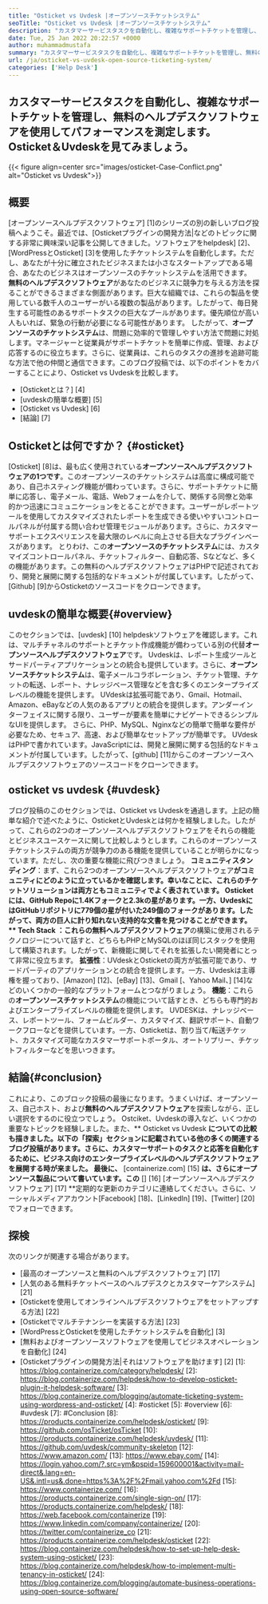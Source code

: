 ```yaml
---
title: "Osticket vs Uvdesk |オープンソースチケットシステム" 
seoTitle: "Osticket vs Uvdesk |オープンソースチケットシステム" 
description: "カスタマーサービスタスクを自動化し、複雑なサポートチケットを管理し、無料のヘルプデスクソフトウェアを使用してパフォーマンスを測定します。 Osticket＆Uvdeskを見てみましょう。" 
date: Tue, 25 Jan 2022 20:22:57 +0000
author: muhammadmustafa
summary: "カスタマーサービスタスクを自動化し、複雑なサポートチケットを管理し、無料のヘルプデスクソフトウェアを使用してパフォーマンスを測定します。 Osticket＆amp; uvdesk。" 
url: /ja/osticket-vs-uvdesk-open-source-ticketing-system/
categories: ['Help Desk']
---
```


## カスタマーサービスタスクを自動化し、複雑なサポートチケットを管理し、無料のヘルプデスクソフトウェアを使用してパフォーマンスを測定します。 Osticket＆Uvdeskを見てみましょう。

{{< figure align=center src="images/osticket-Case-Conflict.png" alt="Osticket vs Uvdesk">}}


## 概要
[オープンソースヘルプデスクソフトウェア] [1]のシリーズの別の新しいブログ投稿へようこそ。最近では、[Osticketプラグインの開発方法|などのトピックに関する非常に興味深い記事を公開してきました。ソフトウェアをhelpdesk] [2]、[WordPressとOsticket] [3]を使用したチケットシステムを自動化します。ただし、あなたが十分に確立されたビジネスまたは小さなスタートアップである場合、あなたのビジネスはオープンソースのチケットシステムを活用できます。 **無料のヘルプデスクソフトウェア**があなたのビジネスに競争力を与える方法を探ることができるさまざまな側面があります。巨大な組織では、これらの製品を使用している数千人のユーザーがいる複数の製品があります。したがって、毎日発生する可能性のあるサポートタスクの巨大なプールがあります。優先順位が高い人もいれば、緊急の行動が必要になる可能性があります。
したがって、**オープンソースのチケットシステム**は、問題に効率的で管理しやすい方法で問題に対処します。マネージャーと従業員がサポートチケットを簡単に作成、管理、および応答するのに役立ちます。さらに、従業員は、これらのタスクの進捗を追跡可能な方法で他の仲間と通信できます。このブログ投稿では、以下のポイントをカバーすることにより、Osticket vs Uvdeskを比較します。
  * [Osticketとは？] [4]
  * [uvdeskの簡単な概要] [5]
  * [Osticket vs Uvdesk] [6]
  * [結論] [7]

## Osticketとは何ですか？ {#osticket}
[Osticket] [8]は、最も広く使用されている**オープンソースヘルプデスクソフトウェアの1つです**。このオープンソースのチケットシステムは高度に構成可能であり、自己ホスティング機能が備わっています。さらに、サポートチケットに簡単に応答し、電子メール、電話、Webフォームを介して、関係する同僚と効率的かつ迅速にコミュニケーションをとることができます。ユーザーがレポートツールを使用してカスタマイズされたレポートを生成できる使いやすいコントロールパネルが付属する問い合わせ管理モジュールがあります。さらに、カスタマーサポートエクスペリエンスを最大限のレベルに向上させる巨大なプラグインベースがあります。
とりわけ、この**オープンソースのチケットシステム**には、カスタマイズコントロールパネル、チケットフィルター、自動応答、Sなどなど、多くの機能があります。この無料のヘルプデスクソフトウェアはPHPで記述されており、開発と展開に関する包括的なドキュメントが付属しています。したがって、[Github] [9]からOsticketのソースコードをクローンできます。

## uvdeskの簡単な概要{#overview}
このセクションでは、[uvdesk] [10] helpdeskソフトウェアを確認します。これは、マルチチャネルのサポートとチケット作成機能が備わっている別の代替**オープンソースヘルプデスクソフトウェア**です。 Uvdeskは、レポート生成ツールとサードパーティアプリケーションとの統合も提供しています。さらに、**オープンソースチケットシステム**は、電子メールコラボレーション、チケット管理、チケットの転送、レポート、ナレッジベース管理などを含む多くのエンタープライズレベルの機能を提供します。 UVdeskは拡張可能であり、Gmail、Hotmail、Amazon、eBayなどの人気のあるアプリとの統合を提供します。アンダーインターフェイスに関する限り、ユーザーが要素を簡単にナビゲートできるシンプルなUIを提供します。
さらに、PHP、MySQL、Nginxなどの簡単で簡単な要件が必要なため、セキュア、高速、および簡単なセットアップが簡単です。 UVdeskはPHPで書かれています。JavaScriptには、開発と展開に関する包括的なドキュメントが付属しています。したがって、[github] [11]からこのオープンソースヘルプデスクソフトウェアのソースコードをクローンできます。

## osticket vs uvdesk {#uvdesk}
ブログ投稿のこのセクションでは、Osticket vs Uvdeskを通過します。上記の簡単な紹介で述べたように、OsticketとUvdeskとは何かを経験しました。したがって、これらの2つのオープンソースヘルプデスクソフトウェアをそれらの機能とビジネスユースケースに関して比較しようとします。これらのオープンソースチケットシステムの両方が競争力のある機能を提供していることが明らかになっています。ただし、次の重要な機能に飛びつきましょう。
**コミュニティスタンディング**：まず、これら2つのオープンソースヘルプデスクソフトウェア**がコミュニティにどのように立っているかを確認します。幸いなことに、これらのチケットソリューションは両方ともコミュニティでよく表されています。 Osticketには、GitHub Repoに1.4Kフォークと2.3kの星があります。一方、UvdeskにはGitHubリポジトリに779個の星が付いた249個のフォークがあります。したがって、両方の巨人に計り知れない支持的な文書を見つけることができます。
** Tech Stack **：これらの**無料ヘルプデスクソフトウェア**の構築に使用されるテクノロジーについて話すと、どちらもPHPとMySQLのほぼ同じスタックを使用して構築されます。したがって、新機能に関してそれを拡張したい開発者にとって非常に役立ちます。
**拡張性**：UVdeskとOsticketの両方が拡張可能であり、サードパーティのアプリケーションとの統合を提供します。一方、Uvdeskは主導権を握っており、[Amazon] [12]、[eBay] [13]、Gmail [、Yahoo Mail、] [14]などのいくつかの一般的なプラットフォームとつながりましょう。
**機能**：これらの**オープンソースチケットシステム**の機能について話すとき、どちらも専門的およびエンタープライズレベルの機能を提供します。 UVDESKは、ナレッジベース、レポートツール、フォームビルダー、カスタマイズ、翻訳サポート、自動ワークフローなどを提供しています。一方、Osticketは、割り当て/転送チケット、カスタマイズ可能なカスタマーサポートポータル、オートリプリー、チケットフィルターなどを思いつきます。

## 結論{#conclusion}
これにより、このブロック投稿の最後になります。うまくいけば、オープンソース、自己ホスト、および**無料のヘルプデスクソフトウェア**を探索しながら、正しい選択をするのに役立つでしょう。 Ostciket、Uvdeskの導入など、いくつかの重要なトピックを経験しました。また、** Osticket vs Uvdesk **についての比較も描きました。以下の「探索」セクションに記載されている他の多くの関連するブログ投稿があります。さらに、カスタマーサポートのタスクと応答を自動化するために、ビジネス向けのエンタープライズレベルのヘルプデスクソフトウェアを展開する時が来ました。
最後に、** [containerize.com] [15] **は、さらにオープンソース製品について書いています。この** [] [16] [オープンソースヘルプデスクソフトウェア] [17] **定期的な更新のカテゴリに連絡してください。さらに、ソーシャルメディアアカウント[Facebook] [18]、[LinkedIn] [19]、[Twitter] [20]でフォローできます。

## 探検
次のリンクが関連する場合があります。
  * [最高のオープンソースと無料のヘルプデスクソフトウェア] [17]
  * [人気のある無料チケットベースのヘルプデスクとカスタマーケアシステム] [21]
  * [Osticketを使用してオンラインヘルプデスクソフトウェアをセットアップする方法] [22]
  * [Osticketでマルチテナンシーを実装する方法] [23]
  * [WordPressとOsticketを使用したチケットシステムを自動化] [3]
  * [無料およびオープンソースソフトウェアを使用してビジネスオペレーションを自動化] [24]
  * [Osticketプラグインの開発方法|それはソフトウェアを助けます] [2]
[1]: https://blog.containerize.com/category/helpdesk/
[2]: https://blog.containerize.com/helpdesk/how-to-develop-osticket-plugin-it-helpdesk-software/
[3]: https://blog.containerize.com/blogging/automate-ticketing-system-using-wordpress-and-osticket/
[4]: #osticket
[5]: #overview
[6]: #uvdesk
[7]: #Conclusion
[8]: https://products.containerize.com/helpdesk/osticket/
[9]: https://github.com/osTicket/osTicket
[10]: https://products.containerize.com/helpdesk/uvdesk/
[11]: https://github.com/uvdesk/community-skeleton
[12]: https://www.amazon.com/
[13]: https://www.ebay.com/
[14]: https://login.yahoo.com/?.src=ym&pspid=159600001&activity=mail-direct&.lang=en-US&.intl=us&.done=https%3A%2F%2Fmail.yahoo.com%2Fd
[15]: https://www.containerize.com/
[16]: https://products.containerize.com/single-sign-on/
[17]: https://products.containerize.com/helpdesk/
[18]: https://web.facebook.com/containerize
[19]: https://www.linkedin.com/company/containerize/
[20]: https://twitter.com/containerize_co
[21]: https://products.containerize.com/helpdesk/osticket
[22]: https://blog.containerize.com/helpdesk/how-to-set-up-help-desk-system-using-osticket/
[23]: https://blog.containerize.com/helpdesk/how-to-implement-multi-tenancy-in-osticket/
[24]: https://blog.containerize.com/blogging/automate-business-operations-using-open-source-software/
